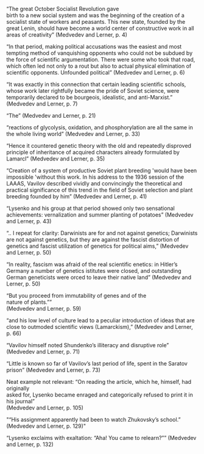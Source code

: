 “The great October Socialist Revolution gave  
birth to a new social system and was the beginning of the creation of a socialist state of workers and peasants. This new state, founded by the great Lenin, should have become a world center of constructive work in all areas of creativity” (Medvedev and Lerner, p. 4)

“In that period, making political accusations was the easiest and most tempting method of vanquishing opponents who could not be subdued by the force of scientific argumentation. There were some who took that road, which often led not only to a rout but also to actual physical elimination of scientific opponents. Unfounded political” (Medvedev and Lerner, p. 6)


“It was exactly in this connection that certain leading scientific schools, whose work later rightfully became the pride of Soviet science, were temporarily declared to be bourgeois, idealistic, and anti-Marxist.”  
(Medvedev and Lerner, p. 7)

“The” (Medvedev and Lerner, p. 21)

“reactions of glycolysis, oxidation, and phosphorylation are all the same in the whole living world” (Medvedev and Lerner, p. 33)

“Hence it countered genetic theory with the old and repeatedly disproved principle of inheritance of acquired characters already formulated by Lamarcl” (Medvedev and Lerner, p. 35)

“Creation of a system of productive Soviet plant breeding 'would have been impossible 'without this work. In his address to the 1936 session of the LAAAS, Vavilov described vividly and convincingly the theoretical and practical significance of this trend in the field of Soviet selection and plant breeding founded by him” (Medvedev and Lerner, p. 41)

“Lysenko and his group at that period showed only two sensational achievements: vernalization and summer planting of potatoes” (Medvedev and Lerner, p. 43)

“.. I repeat for clarity: Darwinists are for and not against genetics; Darwinists are not against genetics, but they are against the fascist distortion of genetics and fascist utilization of genetics for political aims,”  (Medvedev and Lerner, p. 50)

“In  reality, fascism was afraid of the real scientific enetics: in  Hitler’s Germany a number of genetics istitutes were closed,  and outstanding German geneticists were orced to leave  their native land”  (Medvedev and Lerner, p. 50)

“But you proceed from immutability of genes and of the  
nature of plants.””  
(Medvedev and Lerner, p. 59)

“and his low level of culture lead to a peculiar introduction of ideas that are close to outmoded scientific views (Lamarckism),”  (Medvedev and Lerner, p. 66)

“Vavilov himself noted Shundenko’s illiteracy and disruptive role” (Medvedev and Lerner, p. 71)

“Little is known so far of Vavilov’s last period of life, spent in the Saratov prison”  (Medvedev and Lerner, p. 73)

Neat example not relevant:
“On reading the article, which he, himself, had originally  
asked for, Lysenko became enraged and categorically refused  to print it in his journal”  
(Medvedev and Lerner, p. 105)

"“His assignment apparently had been to  watch Zhukovsky’s school.” (Medvedev and Lerner, p. 129)"

“Lysenko exclaims  with exaltation: “Aha! You came to relearn?”” (Medvedev and Lerner, p. 132)

